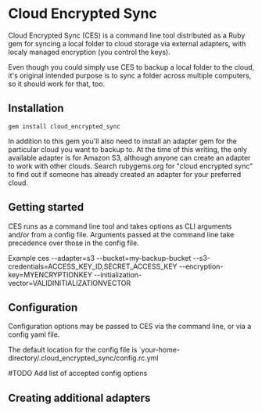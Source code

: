 # Cloud Encrypted Sync

Cloud Encrypted Sync (CES) is a command line tool distributed as a Ruby gem for syncing a local
folder to cloud storage via external adapters, with localy managed encryption (you control the
keys).

Even though you could simply use CES to backup a local folder to the cloud, it's original
intended purpose is to sync a folder across multiple computers, so it should work for that,
too.

## Installation

    gem install cloud_encrypted_sync

In addition to this gem you'll also need to install an adapter gem for the particular cloud
you want to backup to.  At the time of this writing, the only available adapter is for Amazon
S3, although anyone can create an adapter to work with other clouds. Search rubygems.org for
"cloud encrypted sync" to find out if someone has already created an adapter for your
preferred cloud.

## Getting started

CES runs as a command line tool and takes options as CLI arguments and/or from a config file.
Arguments passed at the command line take precedence over those in the config file.

Example
    ces --adapter=s3 --bucket=my-backup-bucket --s3-credentials=ACCESS_KEY_ID,SECRET_ACCESS_KEY --encryption-key=MYENCRYPTIONKEY --initialization-vector=VALIDINITIALIZATIONVECTOR

## Configuration

Configuration options may be passed to CES via the command line, or via a config yaml file.

The default location for the config file is `your-home-directory/.cloud_encrypted_sync/config.rc.yml

#TODO  Add list of accepted config options

## Creating additional adapters



